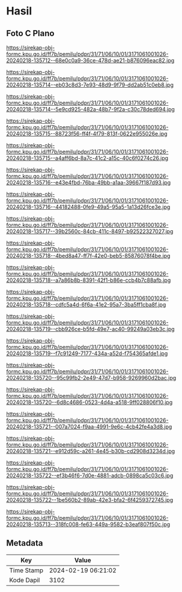 # Hasil

## Foto C Plano

https://sirekap-obj-formc.kpu.go.id/ff7b/pemilu/pdpr/31/71/06/10/01/3171061001026-20240218-135712--68e0c0a9-36ce-478d-ae21-b876096eac82.jpg

https://sirekap-obj-formc.kpu.go.id/ff7b/pemilu/pdpr/31/71/06/10/01/3171061001026-20240218-135714--eb03c8d3-7e93-48d9-9f79-dd2ab51c0eb8.jpg

https://sirekap-obj-formc.kpu.go.id/ff7b/pemilu/pdpr/31/71/06/10/01/3171061001026-20240218-135714--5e9cd925-482a-48b7-9f2a-c30c78ded694.jpg

https://sirekap-obj-formc.kpu.go.id/ff7b/pemilu/pdpr/31/71/06/10/01/3171061001026-20240218-135715--88723f56-ff4f-4f79-813f-0622e955026e.jpg

https://sirekap-obj-formc.kpu.go.id/ff7b/pemilu/pdpr/31/71/06/10/01/3171061001026-20240218-135715--a4aff6bd-8a7c-41c2-a15c-40c6f0274c26.jpg

https://sirekap-obj-formc.kpu.go.id/ff7b/pemilu/pdpr/31/71/06/10/01/3171061001026-20240218-135716--e43e4fbd-76ba-49bb-a1aa-39667f187d93.jpg

https://sirekap-obj-formc.kpu.go.id/ff7b/pemilu/pdpr/31/71/06/10/01/3171061001026-20240218-135716--44182488-0fe9-49a5-95a5-1a13d26fce3e.jpg

https://sirekap-obj-formc.kpu.go.id/ff7b/pemilu/pdpr/31/71/06/10/01/3171061001026-20240218-135717--39b2560c-84cb-411c-8497-b92522327027.jpg

https://sirekap-obj-formc.kpu.go.id/ff7b/pemilu/pdpr/31/71/06/10/01/3171061001026-20240218-135718--4bed8a47-ff7f-42e0-beb5-85876078f4be.jpg

https://sirekap-obj-formc.kpu.go.id/ff7b/pemilu/pdpr/31/71/06/10/01/3171061001026-20240218-135718--a7a86b8b-8391-42f1-b86e-ccb4b7c88afb.jpg

https://sirekap-obj-formc.kpu.go.id/ff7b/pemilu/pdpr/31/71/06/10/01/3171061001026-20240218-135718--cdfc5a4d-6f6a-41e2-95a7-3ba5ff1cba8f.jpg

https://sirekap-obj-formc.kpu.go.id/ff7b/pemilu/pdpr/31/71/06/10/01/3171061001026-20240218-135719--cbb926ce-b5fd-49e7-ac40-99249a03eb3c.jpg

https://sirekap-obj-formc.kpu.go.id/ff7b/pemilu/pdpr/31/71/06/10/01/3171061001026-20240218-135719--f7c91249-7177-434a-a52d-f754365afde1.jpg

https://sirekap-obj-formc.kpu.go.id/ff7b/pemilu/pdpr/31/71/06/10/01/3171061001026-20240218-135720--95c99fb2-2e49-47d7-b958-9269960d2bac.jpg

https://sirekap-obj-formc.kpu.go.id/ff7b/pemilu/pdpr/31/71/06/10/01/3171061001026-20240218-135720--6d8c4686-0523-4d4a-a518-9ff028806f10.jpg

https://sirekap-obj-formc.kpu.go.id/ff7b/pemilu/pdpr/31/71/06/10/01/3171061001026-20240218-135721--007a7024-f9aa-4991-9e6c-4cb42fe4a3d8.jpg

https://sirekap-obj-formc.kpu.go.id/ff7b/pemilu/pdpr/31/71/06/10/01/3171061001026-20240218-135721--e912d59c-a261-4e45-b30b-cd2908d3234d.jpg

https://sirekap-obj-formc.kpu.go.id/ff7b/pemilu/pdpr/31/71/06/10/01/3171061001026-20240218-135722--ef3b46f6-7d0e-4881-adcb-0898ca5c03c6.jpg

https://sirekap-obj-formc.kpu.go.id/ff7b/pemilu/pdpr/31/71/06/10/01/3171061001026-20240218-135722--1be560b2-89ab-42e3-bfa2-6f4259372745.jpg

https://sirekap-obj-formc.kpu.go.id/ff7b/pemilu/pdpr/31/71/06/10/01/3171061001026-20240218-135713--318fc008-fe63-449a-9582-b3eaf807f50c.jpg


## Metadata

| Key        | Value               |
| ---------- | ------------------- |
| Time Stamp | 2024-02-19 06:21:02 |
| Kode Dapil | 3102                |




